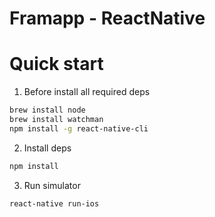 # Framapp - ReactNative

# Quick start

1. Before install all required deps
```bash
brew install node
brew install watchman
npm install -g react-native-cli
```
2. Install deps

```bash
npm install
```

3. Run simulator

```bash
react-native run-ios
```
